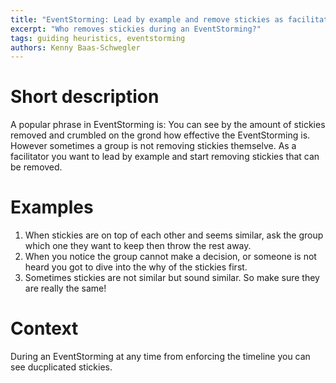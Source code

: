```yaml
---
title: "EventStorming: Lead by example and remove stickies as facilitator"
excerpt: "Who removes stickies during an EventStorming?"
tags: guiding heuristics, eventstorming
authors: Kenny Baas-Schwegler
---
```


# Short description

A popular phrase in EventStorming is: You can see by the amount of stickies removed and crumbled on the grond how effective the EventStorming is. However sometimes a group is not removing stickies themselve. As a facilitator you want to lead by example and start removing stickies that can be removed.

# Examples

1. When stickies are on top of each other and seems similar, ask the group which one they want to keep then throw the rest away.
2. When you notice the group cannot make a decision, or someone is not heard you got to dive into the why of the stickies first.
3. Sometimes stickies are not similar but sound similar. So make sure they are really the same!

# Context

During an EventStorming at any time from enforcing the timeline you can see ducplicated stickies.